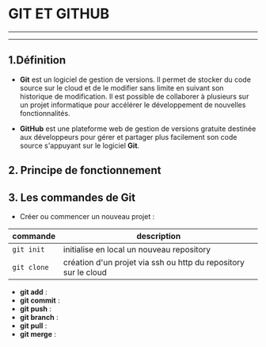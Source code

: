 # GIT ET GITHUB

---
---

## 1.Définition
* **Git** est un logiciel de gestion de versions. Il permet de stocker du code source sur le cloud et de le modifier
sans limite en suivant son historique de modification. Il est possible de collaborer à plusieurs sur un projet
informatique pour accélérer le développement de nouvelles fonctionnalités.

* **GitHub** est une plateforme web de gestion de versions gratuite destinée aux développeurs pour gérer et partager
plus facilement son code source s'appuyant sur le logiciel **Git**.

## 2. Principe de fonctionnement



## 3. Les commandes de Git



* Créer ou commencer un nouveau projet :

| **commande** | **description** |
| ---- | ----|
| `git init` | initialise en local un nouveau repository |
| `git clone` | création d'un projet via ssh ou http du repository sur le cloud |


* **git add** :
* **git commit** :
* **git push** :
* **git branch** :
* **git pull** :
* **git merge** :



